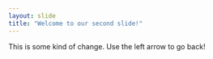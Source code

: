 ```yaml
---
layout: slide
title: "Welcome to our second slide!"
---
```

This is some kind of change.
Use the left arrow to go back!
